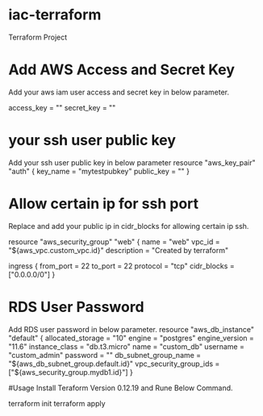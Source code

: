 # iac-terraform
Terraform Project

# Add AWS Access and Secret Key
Add your aws iam user access and secret key in below parameter.

access_key = ""
secret_key = ""

# your ssh user public key 
Add your ssh user public key in below parameter
resource "aws_key_pair" "auth" {
  key_name   = "mytestpubkey"
  public_key = ""
}

# Allow certain ip for ssh port
Replace and add your public ip in cidr_blocks for allowing certain ip ssh.

resource "aws_security_group" "web" {
  name        = "web"
  vpc_id      = "${aws_vpc.custom_vpc.id}"
  description = "Created by terraform"

  ingress {
    from_port   = 22
    to_port     = 22
    protocol    = "tcp"
    cidr_blocks = ["0.0.0.0/0"]
  }

# RDS User Password
Add RDS user password in below parameter.
resource "aws_db_instance" "default" {
  allocated_storage      = "10"
  engine                 = "postgres"
  engine_version         = "11.6"
  instance_class         = "db.t3.micro"
  name                   = "custom_db"
  username               = "custom_admin"
  password               = ""
  db_subnet_group_name   = "${aws_db_subnet_group.default.id}"
  vpc_security_group_ids = ["${aws_security_group.mydb1.id}"]
}

#Usage
Install Teraform Version 0.12.19 and Rune Below Command.

terraform init
terraform apply 

